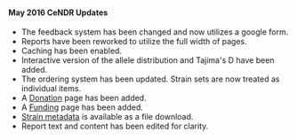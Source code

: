 #### May 2016 CeNDR Updates

* The feedback system has been changed and now utilizes a google form.
* Reports have been reworked to utilize the full width of pages.
* Caching has been enabled.
* Interactive version of the allele distribution and Tajima's D have been added.
* The ordering system has been updated. Strain sets are now treated as individual items.
* A [Donation](/donate/) page has been added.
* A [Funding](/funding/) page has been added.
* [Strain metadata](/strain/metadata.tsv) is available as a file download.
* Report text and content has been edited for clarity.